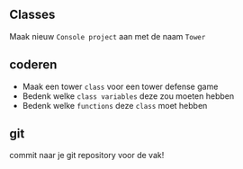 ## Classes


Maak nieuw `Console project` aan met de naam `Tower`

## coderen

- Maak een tower `class` voor een tower defense game
- Bedenk welke `class variables` deze zou moeten hebben
- Bedenk welke `functions` deze `class` moet hebben

## git

commit naar je git repository voor de vak!